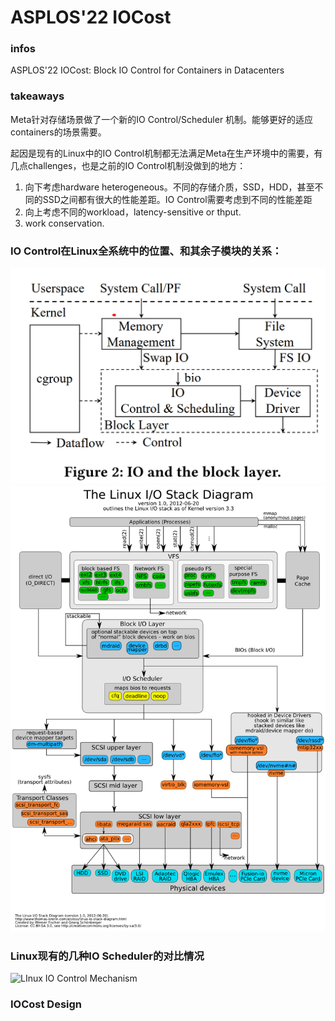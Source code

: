 # ASPLOS'22 IOCost


### infos

ASPLOS'22 IOCost: Block IO Control for Containers in Datacenters


### takeaways

Meta针对存储场景做了一个新的IO Control/Scheduler 机制。能够更好的适应containers的场景需要。

起因是现有的Linux中的IO Control机制都无法满足Meta在生产环境中的需要，有几点challenges，也是之前的IO Control机制没做到的地方：
1. 向下考虑hardware heterogeneous。不同的存储介质，SSD，HDD，甚至不同的SSD之间都有很大的性能差距。IO Control需要考虑到不同的性能差距
2. 向上考虑不同的workload，latency-sensitive or thput. 
3. work conservation.


### IO Control在Linux全系统中的位置、和其余子模块的关系：
![Linux IO Arch](./img/iocost-arch.png)
![LInux IO Stack](./img/linux-io-stack.png)




### Linux现有的几种IO Scheduler的对比情况

![LInux IO Control Mechanism](../img/iocost-cmp.png)


### IOCost Design